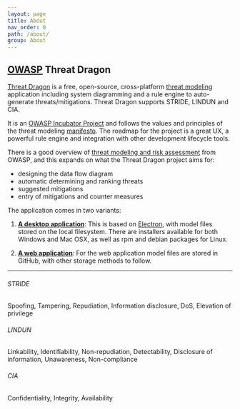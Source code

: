 ```yaml
---
layout: page
title: About
nav_order: 0
path: /about/
group: About
---
```


## [OWASP](https://www.owasp.org) Threat Dragon

[Threat Dragon](http://owasp.org/www-project-threat-dragon) is a free, open-source, 
cross-platform [threat modeling](https://owasp.org/www-community/Threat_Modeling)
application including system diagramming and a rule engine to auto-generate threats/mitigations.
Threat Dragon supports STRIDE, LINDUN and CIA.

It is an [OWASP Incubator Project](https://owasp.org/www-project-threat-dragon/)
and follows the values and principles of the threat modeling [manifesto](https://www.threatmodelingmanifesto.org/).
The roadmap for the project is a great UX, a powerful rule engine and integration with other development lifecycle tools.

There is a good overview of [threat modeling and risk assessment](https://owasp.org/www-community/Application_Threat_Modeling)
from OWASP, and this expands on what the Threat Dragon project aims for: 
* designing the data flow diagram
* automatic determining and ranking threats
* suggested mitigations
* entry of mitigations and counter measures

The application comes in two variants:

1. [**A desktop application**](https://github.com/OWASP/threat-dragon-desktop/releases): This is based on
[Electron](https://electron.atom.io/), with model files stored on the local filesystem.
There are installers available for both Windows and Mac OSX, as well as rpm and debian packages for Linux.

1. [**A web application**](https://github.com/owasp/threat-dragon/releases): For the web application model files
are stored in GitHub, with other storage methods to follow.

____
###### STRIDE
Spoofing, Tampering, Repudiation, Information disclosure, DoS, Elevation of privilege

###### LINDUN
Linkability, Identifiability, Non-repudiation, Detectability, Disclosure of information, Unawareness, Non-compliance

###### CIA
Confidentiality, Integrity, Availability
